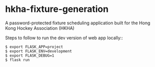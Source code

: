 # hkha-fixture-generation

A password-protected fixture scheduling application built for the Hong Kong Hockey Association (HKHA)

Steps to follow to run the dev version of web app locally::

    $ export FLASK_APP=project
    $ export FLASK_ENV=development
    $ export FLASK_DEBUG=1
    $ flask run
    
